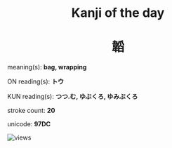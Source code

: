 <h1 align="center">Kanji of the day</h1>
<h1 align="center">韜</h1>
<p align="left">meaning(s): <b>bag, wrapping</b></p>
<p align="left">ON reading(s): <b>トウ</b></p>
<p align="left">KUN reading(s): <b>つつ.む, ゆぶくろ, ゆみぶくろ</b></p>
<p align="left">stroke count: <b>20</b></p>
<p align="left">unicode: <b>97DC</b></p>
<p align="left"><img src="https://komarev.com/ghpvc/?username=tristanwagner-kanjioftheday&label=Views&color=0e75b6&style=flat" alt="views"/></p>
